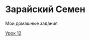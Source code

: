 

# Зарайский Семен
Мои домашные задания

 [Урок 12](https://depressionofoleg.github.io/lesson12/ "Моя готовая домашняя работа")
